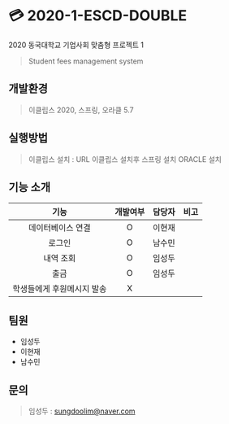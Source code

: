 # 💳 2020-1-ESCD-DOUBLE
2020 동국대학교 기업사회 맞춤형 프로젝트 1
> Student fees management system

## 개발환경 
> 이클립스 2020, 스프링, 오라클 5.7

## 실행방법 
> 이클립스 설치 : URL
> 이클립스 설치후 스프링 설치
> ORACLE 설치

## 기능 소개
| 기능 | 개발여부  | 담당자 | 비고 |
|:---:|:------:|:-----:|:---:|
| 데이터베이스 연결 | O | 이현재 | 
| 로그인 | O | 남수민 
| 내역 조회 | O | 임성두  
| 출금 | O | 임성두 |
| 학생들에게 후원메시지 발송 | X |  |


## 팀원
 - 임성두
 - 이현재
 - 남수민


## 문의
 > 임성두 : sungdoolim@naver.com
